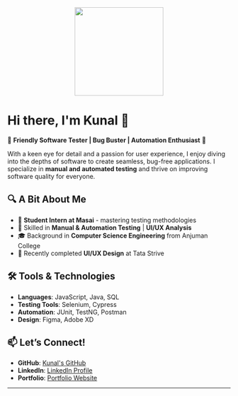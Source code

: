 <!-- ## Hi there 👋

<!--
**Kunal-30/Kunal-30** is a ✨ _special_ ✨ repository because its `README.md` (this file) appears on your GitHub profile.

Here are some ideas to get you started:

- 🔭 I’m currently working on ...
- 🌱 I’m currently learning ...
- 👯 I’m looking to collaborate on ...
- 🤔 I’m looking for help with ...
- 💬 Ask me about ...
- 📫 How to reach me: ...
- 😄 Pronouns: ...
- ⚡ Fun fact: ...
-->

<div id="header" align="center">
  <img src="https://media.giphy.com/media/M9gbBd9nbDrOTu1Mqx/giphy.gif" width="200"/>
</div>

# Hi there, I'm Kunal 👋

🌟 **Friendly Software Tester | Bug Buster | Automation Enthusiast** 🌟

With a keen eye for detail and a passion for user experience, I enjoy diving into the depths of software to create seamless, bug-free applications. I specialize in **manual and automated testing** and thrive on improving software quality for everyone.

## 🔍 A Bit About Me
- 💼 **Student Intern at Masai** - mastering testing methodologies
- 🧪 Skilled in **Manual & Automation Testing** | **UI/UX Analysis**
- 🎓 Background in **Computer Science Engineering** from Anjuman College
- 🎨 Recently completed **UI/UX Design** at Tata Strive

## 🛠️ Tools & Technologies
- **Languages**: JavaScript, Java, SQL
- **Testing Tools**: Selenium, Cypress
- **Automation**: JUnit, TestNG, Postman
- **Design**: Figma, Adobe XD

## 📫 Let’s Connect!
- **GitHub**: [Kunal's GitHub](https://github.com/kunal1234)
- **LinkedIn**: [LinkedIn Profile](https://linkedin.com/in/kunal1234)
- **Portfolio**: [Portfolio Website](https://yourportfolio.com)

---

